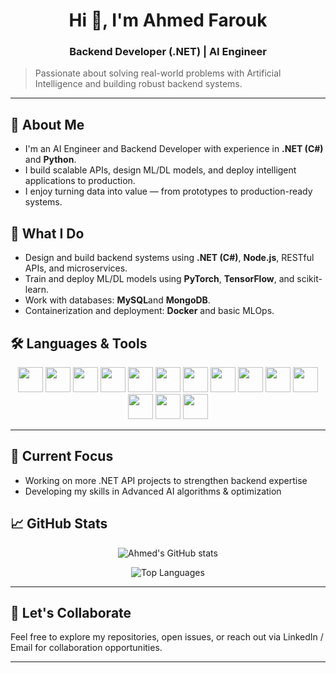 

<h1 align="center">Hi 👋, I'm Ahmed Farouk</h1>

<h3 align="center">Backend Developer (.NET) | AI Engineer</h3>

> Passionate about solving real-world problems with Artificial Intelligence and building robust backend systems.



---

## 🤖 About Me

* I'm an AI Engineer and Backend Developer with experience in **.NET (C#)** and **Python**.
* I build scalable APIs, design ML/DL models, and deploy intelligent applications to production.
* I enjoy turning data into value — from prototypes to production-ready systems.

## 🚀 What I Do

* Design and build backend systems using **.NET (C#)**, **Node.js**, RESTful APIs, and microservices.
* Train and deploy ML/DL models using **PyTorch**, **TensorFlow**, and scikit-learn.
* Work with databases:  **MySQL**and **MongoDB**.
* Containerization and deployment: **Docker** and basic MLOps.

## 🛠️ Languages & Tools  

<p align="center">
  <img src="https://cdn.jsdelivr.net/gh/devicons/devicon/icons/c/c-original.svg" width="40" height="40"/>
  <img src="https://cdn.jsdelivr.net/gh/devicons/devicon/icons/cplusplus/cplusplus-original.svg" width="40" height="40"/>
  <img src="https://cdn.jsdelivr.net/gh/devicons/devicon/icons/csharp/csharp-original.svg" width="40" height="40"/>
  <img src="https://cdn.jsdelivr.net/gh/devicons/devicon/icons/python/python-original.svg" width="40" height="40"/>
  <img src="https://cdn.jsdelivr.net/gh/devicons/devicon/icons/html5/html5-original.svg" width="40" height="40"/>
  <img src="https://cdn.jsdelivr.net/gh/devicons/devicon/icons/css3/css3-original.svg" width="40" height="40"/>
  <img src="https://cdn.jsdelivr.net/gh/devicons/devicon/icons/javascript/javascript-original.svg" width="40" height="40"/>
  <img src="https://cdn.jsdelivr.net/gh/devicons/devicon/icons/nodejs/nodejs-original.svg" width="40" height="40"/>
  <img src="https://cdn.jsdelivr.net/gh/devicons/devicon/icons/dotnetcore/dotnetcore-original.svg" width="40" height="40"/>
  <img src="https://cdn.jsdelivr.net/gh/devicons/devicon/icons/mysql/mysql-original.svg" width="40" height="40"/>
  <img src="https://cdn.jsdelivr.net/gh/devicons/devicon/icons/mongodb/mongodb-original.svg" width="40" height="40"/>
  <img src="https://cdn.jsdelivr.net/gh/devicons/devicon/icons/pytorch/pytorch-original.svg" width="40" height="40"/>
  <img src="https://cdn.jsdelivr.net/gh/devicons/devicon/icons/tensorflow/tensorflow-original.svg" width="40" height="40"/>
  <img src="https://cdn.jsdelivr.net/gh/devicons/devicon/icons/opencv/opencv-original.svg" width="40" height="40"/>
</p>


---

## 🔭 Current Focus

* Working on more .NET API projects to strengthen backend expertise
* Developing my skills in Advanced AI algorithms & optimization



## 📈 GitHub Stats

<div align="center">

![Ahmed's GitHub stats](https://github-readme-stats.vercel.app/api?username=AhmedFarouk04&show_icons=true&theme=radical)

![Top Languages](https://github-readme-stats.vercel.app/api/top-langs/?username=AhmedFarouk04&layout=compact&theme=radical)

</div>

---


## 🤝 Let's Collaborate

Feel free to explore my repositories, open issues, or reach out via LinkedIn / Email for collaboration opportunities.

---
